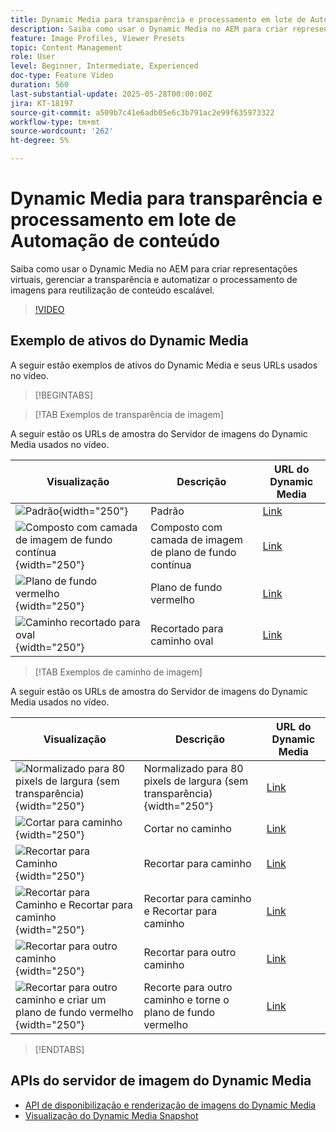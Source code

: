 ```yaml
---
title: Dynamic Media para transparência e processamento em lote de Automação de conteúdo
description: Saiba como usar o Dynamic Media no AEM para criar representações virtuais, gerenciar a transparência e automatizar o processamento de imagens para reutilização de conteúdo escalável.
feature: Image Profiles, Viewer Presets
topic: Content Management
role: User
level: Beginner, Intermediate, Experienced
doc-type: Feature Video
duration: 560
last-substantial-update: 2025-05-28T00:00:00Z
jira: KT-18197
source-git-commit: a509b7c41e6adb05e6c3b791ac2e99f635973322
workflow-type: tm+mt
source-wordcount: '262'
ht-degree: 5%

---
```



# Dynamic Media para transparência e processamento em lote de Automação de conteúdo

Saiba como usar o Dynamic Media no AEM para criar representações virtuais, gerenciar a transparência e automatizar o processamento de imagens para reutilização de conteúdo escalável.

>[!VIDEO](https://video.tv.adobe.com/v/3459589/?learn=on&enablevpops)


## Exemplo de ativos do Dynamic Media

A seguir estão exemplos de ativos do Dynamic Media e seus URLs usados no vídeo.

>[!BEGINTABS]

>[!TAB Exemplos de transparência de imagem]

A seguir estão os URLs de amostra do Servidor de imagens do Dynamic Media usados no vídeo.

| Visualização | Descrição | URL do Dynamic Media |
|-----------|------------------|---------|
| ![Padrão](https://smartimaging.scene7.com/is/image/DynamicMediaNA/AdobeStock_322150086%20trans?bgc=255,255,255){width="250"} | Padrão | [Link](https://smartimaging.scene7.com/is/image/DynamicMediaNA/AdobeStock_322150086%20trans?bgc=255,255,255) |
| ![Composto com camada de imagem de fundo contínua](https://smartimaging.scene7.com/is/image/DynamicMediaNA/AdobeStock_322150086%20trans?&amp;layer=1&amp;src=backdrop5-Camera&amp;size=8500,8500&amp;layer=2&amp;src=AdobeStock_322150086%20trans){width="250"} | Composto com camada de imagem de plano de fundo contínua | [Link](https://smartimaging.scene7.com/is/image/DynamicMediaNA/AdobeStock_322150086%20trans?&amp;layer=1&amp;src=backdrop5-Camera&amp;size=8500,8500&amp;layer=2&amp;src=AdobeStock_322150086%20trans) |
| ![Plano de fundo vermelho](https://smartimaging.scene7.com/is/image/DynamicMediaNA/AdobeStock_322150086%20trans?&amp;layer=1&amp;color=200,50,50&amp;size=8500,8500&amp;layer=2&amp;src=AdobeStock_322150086%20trans){width="250"} | Plano de fundo vermelho | [Link](https://smartimaging.scene7.com/is/image/DynamicMediaNA/AdobeStock_322150086%20trans?&amp;layer=1&amp;color=200,50,50&amp;size=8500,8500&amp;layer=2&amp;src=AdobeStock_322150086%20trans) |
| ![Caminho recortado para oval](https://smartimaging.scene7.com/is/image/DynamicMediaNA/AdobeStock_322150086%20paths?clipPathE=round&amp;bgc=255,255,255){width="250"} | Recortado para caminho oval | [Link](https://smartimaging.scene7.com/is/image/DynamicMediaNA/AdobeStock_322150086%20paths?clipPathE=round&amp;bgc=255,255,255) |


>[!TAB Exemplos de caminho de imagem]

A seguir estão os URLs de amostra do Servidor de imagens do Dynamic Media usados no vídeo.

| Visualização | Descrição | URL do Dynamic Media |
|-----------|------------------|---------|
| ![Normalizado para 80 pixels de largura (sem transparência)](https://smartimaging.scene7.com/is/image/DynamicMediaNA/AdobeStock_322150086%20paths?wid=800){width="250"} | Normalizado para 80 pixels de largura (sem transparência){width="250"} | [Link](https://smartimaging.scene7.com/is/image/DynamicMediaNA/AdobeStock_322150086%20paths?wid=800) |
| ![Cortar para caminho](https://smartimaging.scene7.com/is/image/DynamicMediaNA/AdobeStock_322150086%20paths?cropPathE=Path%201&amp;wid=800){width="250"} | Cortar no caminho | [Link](https://smartimaging.scene7.com/is/image/DynamicMediaNA/AdobeStock_322150086%20paths?cropPathE=Path%201&amp;wid=800) |
| ![Recortar para Caminho](https://smartimaging.scene7.com/is/image/DynamicMediaNA/AdobeStock_322150086%20paths?clipPathE=Path%201&amp;wid=800){width="250"} | Recortar para caminho | [Link](https://smartimaging.scene7.com/is/image/DynamicMediaNA/AdobeStock_322150086%20paths?clipPathE=Path%201&amp;wid=800) |
| ![Recortar para Caminho e Recortar para caminho](https://smartimaging.scene7.com/is/image/DynamicMediaNA/AdobeStock_322150086%20paths?clipPathE=Path%201&amp;cropPathE=Path%201&amp;wid=800){width="250"} | Recortar para caminho e Recortar para caminho | [Link](https://smartimaging.scene7.com/is/image/DynamicMediaNA/AdobeStock_322150086%20paths?clipPathE=Path%201&amp;cropPathE=Path%201&amp;wid=800) |
| ![Recortar para outro caminho](https://smartimaging.scene7.com/is/image/DynamicMediaNA/AdobeStock_322150086%20paths?clipPathE=round&amp;wid=800){width="250"} | Recortar para outro caminho | [Link](https://smartimaging.scene7.com/is/image/DynamicMediaNA/AdobeStock_322150086%20paths?clipPathE=round&amp;wid=800) |
| ![Recortar para outro caminho e criar um plano de fundo vermelho](https://smartimaging.scene7.com/is/image/DynamicMediaNA/AdobeStock_322150086fullpaths?cropPathE=round&amp;clipPathE=round&amp;bgc=200,50,50&amp;wid=800){width="250"} | Recorte para outro caminho e torne o plano de fundo vermelho | [Link](https://smartimaging.scene7.com/is/image/DynamicMediaNA/AdobeStock_322150086fullpaths?cropPathE=round&amp;clipPathE=round&amp;bgc=200,50,50&amp;wid=800) |

>[!ENDTABS]


## APIs do servidor de imagem do Dynamic Media

* [API de disponibilização e renderização de imagens do Dynamic Media](https://experienceleague.adobe.com/pt-br/docs/dynamic-media-developer-resources/image-serving-api/image-serving-api/http-protocol-reference/c-http-protocol-reference)
* [Visualização do Dynamic Media Snapshot](https://snapshot.scene7.com/)
